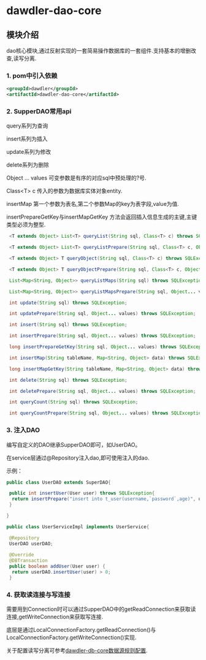 # dawdler-dao-core

## 模块介绍

dao核心模块,通过反射实现的一套简易操作数据库的一套组件.支持基本的增删改查,读写分离.

### 1. pom中引入依赖

```xml
<groupId>dawdler</groupId>
<artifactId>dawdler-dao-core</artifactId>
```

### 2. SupperDAO常用api

query系列为查询

insert系列为插入

update系列为修改

delete系列为删除

Object ... values 可变参数是有序的对应sql中预处理的?号.

Class\<T\> c 传入的参数为数据库实体对象entity.

insertMap 第一个参数为表名,第二个参数Map的key为表字段,value为值.

insertPrepareGetKey与insertMapGetKey 方法会返回插入信息生成的主键,主键类型必须为整型.

```java
 <T extends Object> List<T> queryList(String sql, Class<T> c) throws SQLException;

 <T extends Object> List<T> queryListPrepare(String sql, Class<T> c, Object... values) throws SQLException;

 <T extends Object> T queryObject(String sql, Class<T> c) throws SQLException;

 <T extends Object> T queryObjectPrepare(String sql, Class<T> c, Object... values) throws SQLException;

 List<Map<String, Object>> queryListMaps(String sql) throws SQLException;

 List<Map<String, Object>> queryListMapsPrepare(String sql, Object... values) throws SQLException;

 int update(String sql) throws SQLException;

 int updatePrepare(String sql, Object... values) throws SQLException;

 int insert(String sql) throws SQLException;

 int insertPrepare(String sql, Object... values) throws SQLException;

 long insertPrepareGetKey(String sql, Object... values) throws SQLException;

 int insertMap(String tableName, Map<String, Object> data) throws SQLException;

 long insertMapGetKey(String tableName, Map<String, Object> data) throws SQLException;

 int delete(String sql) throws SQLException;

 int deletePrepare(String sql, Object... values) throws SQLException;

 int queryCount(String sql) throws SQLException;

 int queryCountPrepare(String sql, Object... values) throws SQLException;
```

### 3. 注入DAO

编写自定义的DAO继承SupperDAO即可，如UserDAO。

在service层通过@Repository注入dao,即可使用注入的dao.

示例：

```java
public class UserDAO extends SuperDAO{

 public int insertUser(User user) throws SQLException{
  return insertPrepare("insert into t_user(username,`password`,age)", user.getUsername(), user.getPassword(), user.getAge());
 }

}
```

```java
public class UserServiceImpl implements UserService{

 @Repository
 UserDAO userDAO;
 
 @Override
 @DBTransaction
 public boolean addUser(User user) {
  return userDAO.insertUser(user) > 0;
 }
```

### 4. 获取读连接与写连接

需要用到Connection时可以通过SupperDAO中的getReadConnection来获取读连接,getWriteConnection来获取写连接.

底层是通过LocalConnectionFactory.getReadConnection()与LocalConnectionFactory.getWriteConnection()实现.

关于配置读写分离可参考[dawdler-db-core数据源规则配置](../../dawdler-db-plug/dawdler-db-core/README.md#4-数据源规则配置).
